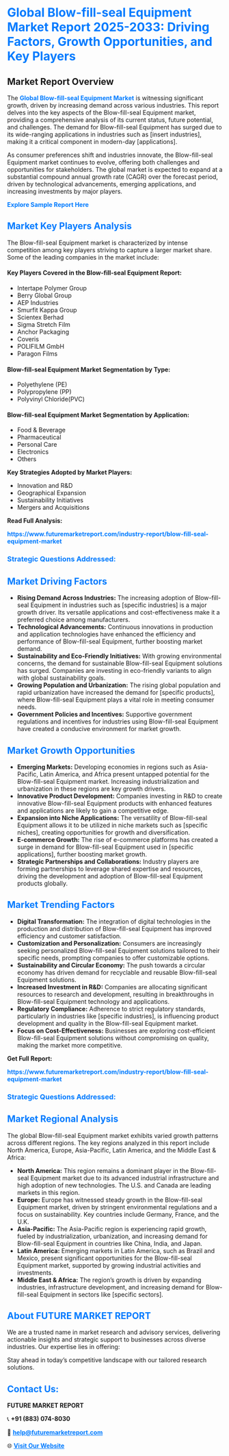 <h1 style="color: #007BFF;">Global Blow-fill-seal Equipment Market Report 2025-2033: Driving Factors, Growth Opportunities, and Key Players</h1>

<section id="overview">
<h2>Market Report Overview</h2>
<p>The <a href="https://www.futuremarketreport.com/industry-report/blow-fill-seal-equipment-market" style="color: #007BFF; text-decoration: none;"><strong>Global Blow-fill-seal Equipment Market</strong></a> is witnessing significant growth, driven by increasing demand across various industries. This report delves into the key aspects of the Blow-fill-seal Equipment market, providing a comprehensive analysis of its current status, future potential, and challenges. The demand for Blow-fill-seal Equipment has surged due to its wide-ranging applications in industries such as [insert industries], making it a critical component in modern-day [applications].</p>
<p>As consumer preferences shift and industries innovate, the Blow-fill-seal Equipment market continues to evolve, offering both challenges and opportunities for stakeholders. The global market is expected to expand at a substantial compound annual growth rate (CAGR) over the forecast period, driven by technological advancements, emerging applications, and increasing investments by major players.</p>
</section>

<section id="overview">
<p><a href="https://www.futuremarketreport.com/request-sample/reportId=33090" style="color: #007BFF; text-decoration: none;"><strong>Explore Sample Report Here</strong></a></p>
</section>

<section id="key-players">
<h2 style="color: #007BFF;">Market Key Players Analysis</h2>
<p>The Blow-fill-seal Equipment market is characterized by intense competition among key players striving to capture a larger market share. Some of the leading companies in the market include:</p>
<h4>Key Players Covered in the Blow-fill-seal Equipment Report:</h4>
<ul><li>Intertape Polymer Group</li><li>Berry Global Group</li><li>AEP Industries</li><li>Smurfit Kappa Group</li><li>Scientex Berhad</li><li>Sigma Stretch Film</li><li>Anchor Packaging</li><li>Coveris</li><li>POLIFILM GmbH</li><li>Paragon Films</li></ul>
<h4>Blow-fill-seal Equipment Market Segmentation by Type:</h4>
<ul><li>Polyethylene (PE)</li><li>Polypropylene (PP)</li><li>Polyvinyl Chloride(PVC)</li></ul>

<h4>Blow-fill-seal Equipment Market Segmentation by Application:</h4>
<ul><li>Food &amp; Beverage</li><li>Pharmaceutical</li><li>Personal Care</li><li>Electronics</li><li>Others</li></ul>
<p><strong>Key Strategies Adopted by Market Players:</strong></p>
<ul>
<li>Innovation and R&D</li>
<li>Geographical Expansion</li>
<li>Sustainability Initiatives</li>
<li>Mergers and Acquisitions</li>
</ul>
</section>

<section>
<p><strong>Read Full Analysis: </strong></p><a href="https://www.futuremarketreport.com/industry-report/blow-fill-seal-equipment-market" style="color: #007BFF; text-decoration: none;"><strong>https://www.futuremarketreport.com/industry-report/blow-fill-seal-equipment-market</strong></a>
<h3 style="color: #007BFF;">Strategic Questions Addressed:</h3>
</section>

<section id="driving-factors">
<h2 style="color: #007BFF;">Market Driving Factors</h2>
<ul>
<li><strong>Rising Demand Across Industries:</strong> The increasing adoption of Blow-fill-seal Equipment in industries such as [specific industries] is a major growth driver. Its versatile applications and cost-effectiveness make it a preferred choice among manufacturers.</li>
<li><strong>Technological Advancements:</strong> Continuous innovations in production and application technologies have enhanced the efficiency and performance of Blow-fill-seal Equipment, further boosting market demand.</li>
<li><strong>Sustainability and Eco-Friendly Initiatives:</strong> With growing environmental concerns, the demand for sustainable Blow-fill-seal Equipment solutions has surged. Companies are investing in eco-friendly variants to align with global sustainability goals.</li>
<li><strong>Growing Population and Urbanization:</strong> The rising global population and rapid urbanization have increased the demand for [specific products], where Blow-fill-seal Equipment plays a vital role in meeting consumer needs.</li>
<li><strong>Government Policies and Incentives:</strong> Supportive government regulations and incentives for industries using Blow-fill-seal Equipment have created a conducive environment for market growth.</li>
</ul>
</section>

<section id="growth-opportunities">
<h2 style="color: #007BFF;">Market Growth Opportunities</h2>
<ul>
<li><strong>Emerging Markets:</strong> Developing economies in regions such as Asia-Pacific, Latin America, and Africa present untapped potential for the Blow-fill-seal Equipment market. Increasing industrialization and urbanization in these regions are key growth drivers.</li>
<li><strong>Innovative Product Development:</strong> Companies investing in R&D to create innovative Blow-fill-seal Equipment products with enhanced features and applications are likely to gain a competitive edge.</li>
<li><strong>Expansion into Niche Applications:</strong> The versatility of Blow-fill-seal Equipment allows it to be utilized in niche markets such as [specific niches], creating opportunities for growth and diversification.</li>
<li><strong>E-commerce Growth:</strong> The rise of e-commerce platforms has created a surge in demand for Blow-fill-seal Equipment used in [specific applications], further boosting market growth.</li>
<li><strong>Strategic Partnerships and Collaborations:</strong> Industry players are forming partnerships to leverage shared expertise and resources, driving the development and adoption of Blow-fill-seal Equipment products globally.</li>
</ul>
</section>

<section id="trending-factors">
<h2 style="color: #007BFF;">Market Trending Factors</h2>
<ul>
<li><strong>Digital Transformation:</strong> The integration of digital technologies in the production and distribution of Blow-fill-seal Equipment has improved efficiency and customer satisfaction.</li>
<li><strong>Customization and Personalization:</strong> Consumers are increasingly seeking personalized Blow-fill-seal Equipment solutions tailored to their specific needs, prompting companies to offer customizable options.</li>
<li><strong>Sustainability and Circular Economy:</strong> The push towards a circular economy has driven demand for recyclable and reusable Blow-fill-seal Equipment solutions.</li>
<li><strong>Increased Investment in R&D:</strong> Companies are allocating significant resources to research and development, resulting in breakthroughs in Blow-fill-seal Equipment technology and applications.</li>
<li><strong>Regulatory Compliance:</strong> Adherence to strict regulatory standards, particularly in industries like [specific industries], is influencing product development and quality in the Blow-fill-seal Equipment market.</li>
<li><strong>Focus on Cost-Effectiveness:</strong> Businesses are exploring cost-efficient Blow-fill-seal Equipment solutions without compromising on quality, making the market more competitive.</li>
</ul>
</section>

<section>
<p><strong>Get Full Report: </strong></p><a href="https://www.futuremarketreport.com/industry-report/blow-fill-seal-equipment-market" style="color: #007BFF; text-decoration: none;"><strong>https://www.futuremarketreport.com/industry-report/blow-fill-seal-equipment-market</strong></a>
<h3 style="color: #007BFF;">Strategic Questions Addressed:</h3>
</section>


<section id="regional-analysis">
<h2 style="color: #007BFF;">Market Regional Analysis</h2>
<p>The global Blow-fill-seal Equipment market exhibits varied growth patterns across different regions. The key regions analyzed in this report include North America, Europe, Asia-Pacific, Latin America, and the Middle East & Africa:</p>
<ul>
<li><strong>North America:</strong> This region remains a dominant player in the Blow-fill-seal Equipment market due to its advanced industrial infrastructure and high adoption of new technologies. The U.S. and Canada are leading markets in this region.</li>
<li><strong>Europe:</strong> Europe has witnessed steady growth in the Blow-fill-seal Equipment market, driven by stringent environmental regulations and a focus on sustainability. Key countries include Germany, France, and the U.K.</li>
<li><strong>Asia-Pacific:</strong> The Asia-Pacific region is experiencing rapid growth, fueled by industrialization, urbanization, and increasing demand for Blow-fill-seal Equipment in countries like China, India, and Japan.</li>
<li><strong>Latin America:</strong> Emerging markets in Latin America, such as Brazil and Mexico, present significant opportunities for the Blow-fill-seal Equipment market, supported by growing industrial activities and investments.</li>
<li><strong>Middle East & Africa:</strong> The region’s growth is driven by expanding industries, infrastructure development, and increasing demand for Blow-fill-seal Equipment in sectors like [specific sectors].</li>
</ul>
</section>

<footer>
<h2 style="color: #007BFF;">About FUTURE MARKET REPORT</h2>
<p>We are a trusted name in market research and advisory services, delivering actionable insights and strategic support to businesses across diverse industries. Our expertise lies in offering:</p>

<p>Stay ahead in today’s competitive landscape with our tailored research solutions.</p>

<h2 style="color: #007BFF;">Contact Us:</h2>
<p><strong>FUTURE MARKET REPORT</strong></p>
<p>📞 <strong>+91 (883) 074-8030</strong></p>
<p>📧 <strong><a href="mailto:help@futuremarketreport.com" style="color: #007BFF;">help@futuremarketreport.com</a></strong></p>
<p>🌐 <strong><a href="https://www.futuremarketreport.com/" style="color: #007BFF;">Visit Our Website</a></strong></p>
</footer>